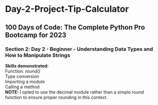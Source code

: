 # Day-2-Project-Tip-Calculator
<h2>100 Days of Code: The Complete Python Pro Bootcamp for 2023</h2>
<h3>Section 2: Day 2 - Beginner - Understanding Data Types and How to Manipulate Strings</h3>
<b>Skills demonstrated:</b><br>
Function: <i>round()</i><br>
Type conversion<br>
Importing a module<br>
Calling a method<br>
<b>NOTE:</b> I opted to use the decimal module rather than a simple round function to ensure proper rounding in this context.
